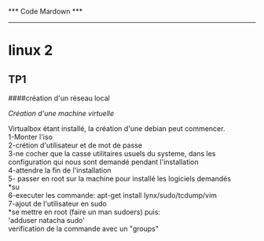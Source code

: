 *** Code Mardown ***
*********************

linux 2
======

TP1
-------


####création d'un réseau local

*Création d'une machine virtuelle*

Virtualbox étant installé, la création d'une debian peut commencer.  
1-Monter l'iso  
2-crétion d'utilisateur et de mot de passe  
3-ne cocher que la casse utilitaires usuels du systeme, dans les configuration qui nous sont demandé pendant l'installation  
4-attendre la fin de l'installation  
5- passer en root sur la machine pour installé les logiciels demandés  
	*su  
6-executer les commande: apt-get install lynx/sudo/tcdump/vim  
7-ajout de l'utilisateur en sudo  
 *se mettre en root (faire un man sudoers) puis:  
 'adduser natacha sudo'  
 verification de la commande avec un "groups"